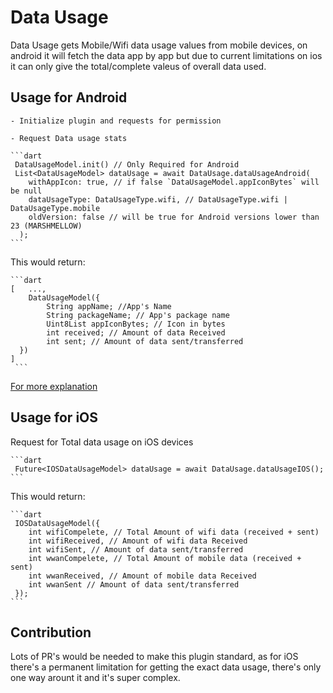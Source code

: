# Data Usage

Data Usage gets Mobile/Wifi data usage values from mobile devices, on android it will fetch the data app by app but due to current limitations on ios it can only give the total/complete valeus of overall data used.

## Usage for Android

    - Initialize plugin and requests for permission

    - Request Data usage stats

    ```dart
     DataUsageModel.init() // Only Required for Android
     List<DataUsageModel> dataUsage = await DataUsage.dataUsageAndroid(
        withAppIcon: true, // if false `DataUsageModel.appIconBytes` will be null
        dataUsageType: DataUsageType.wifi, // DataUsageType.wifi | DataUsageType.mobile
        oldVersion: false // will be true for Android versions lower than 23 (MARSHMELLOW)
      );
    ```

  This would return:

    ```dart
    [   ...,
        DataUsageModel({
            String appName; //App's Name
            String packageName; // App's package name
            Uint8List appIconBytes; // Icon in bytes
            int received; // Amount of data Received
            int sent; // Amount of data sent/transferred
      })
    ]
     ```

[For more explanation](https://stackoverflow.com/questions/17674790/how-do-i-programmatically-show-data-usage-of-all-applications/29084035)

## Usage for iOS

 Request for Total data usage on iOS devices

    ```dart
     Future<IOSDataUsageModel> dataUsage = await DataUsage.dataUsageIOS();
    ```

 This would return:

    ```dart
     IOSDataUsageModel({
        int wifiCompelete, // Total Amount of wifi data (received + sent)
        int wifiReceived, // Amount of wifi data Received
        int wifiSent, // Amount of data sent/transferred
        int wwanCompelete, // Total Amount of mobile data (received + sent)
        int wwanReceived, // Amount of mobile data Received
        int wwanSent // Amount of data sent/transferred
     });
    ```

## Contribution

 Lots of PR's would be needed to make this plugin standard, as for iOS there's a permanent limitation for getting the exact data usage, there's only one way arount it and it's super complex.
